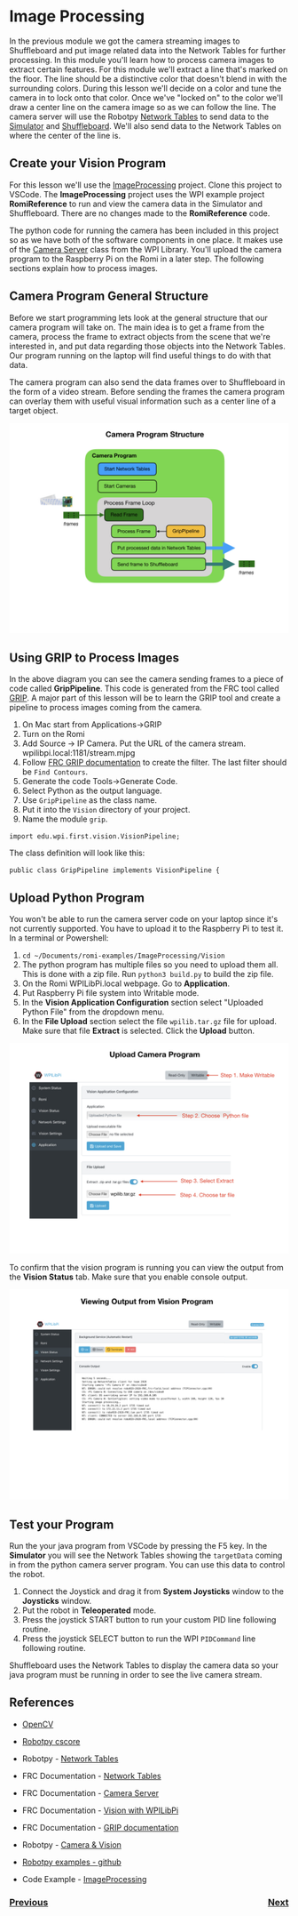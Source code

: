 # <a name="code"></a>Image Processing
In the previous module we got the camera streaming images to Shuffleboard and put image related data into the Network Tables for further processing.  In this module you'll learn how to process camera images to extract certain features.  For this module we'll extract a line that's marked on the floor.  The line should be a distinctive color that doesn't blend in with the surrounding colors.  During this lesson we'll decide on a color and tune the camera in to lock onto that color.  Once we've "locked on" to the color we'll draw a center line on the camera image so as we can follow the line. The camera server will use the Robotpy [Network Tables](https://robotpy.readthedocs.io/en/stable/guide/nt.html#networktables-guide) to send data to the [Simulator](https://docs.wpilib.org/en/latest/docs/software/wpilib-tools/robot-simulation/index.html) and [Shuffleboard](https://docs.wpilib.org/en/latest/docs/software/dashboards/shuffleboard/index.html). We'll also send data to the Network Tables on where the center of the line is. 

## Create your Vision Program
For this lesson we'll use the [ImageProcessing](https://github.com/mjwhite8119/romi-examples/tree/main/ImageProcessing) project.  Clone this project to VSCode.  The **ImageProcessing** project uses the WPI example project **RomiReference** to run and view the camera data in the Simulator and Shuffleboard.  There are no changes made to the **RomiReference** code.

The python code for running the camera has been included in this project so as we have both of the software components in one place.  It makes use of the [Camera Server](https://docs.wpilib.org/en/stable/docs/software/vision-processing/introduction/cameraserver-class.html) class from the WPI Library. You'll upload the camera program to the Raspberry Pi on the Romi in a later step.  The following sections explain how to process images.

## Camera Program General Structure
Before we start programming lets look at the general structure that our camera program will take on.  The main idea is to get a frame from the camera, process the frame to extract objects from the scene that we're interested in, and put data regarding those objects into the Network Tables.  Our program running on the laptop will find useful things to do with that data.

The camera program can also send the data frames over to Shuffleboard in the form of a video stream. Before sending the frames the camera program can overlay them with useful visual information such as a center line of a target object.

![Camera Program Structure](../images/Romi/Romi.040.jpeg)

## Using GRIP to Process Images
In the above diagram you can see the camera sending frames to a piece of code called **GripPipeline**.  This code is generated from the FRC tool called [GRIP](https://docs.wpilib.org/en/latest/docs/software/vision-processing/grip/index.html).  A major part of this lesson will be to learn the GRIP tool and create a pipeline to process images coming from the camera.

1. On Mac start from Applications->GRIP
2. Turn on the Romi
3. Add Source -> IP Camera.  Put the URL of the camera stream.  wpilibpi.local:1181/stream.mjpg
4. Follow [FRC GRIP documentation](https://docs.wpilib.org/en/latest/docs/software/vision-processing/grip/index.html) to create the filter.
The last filter should be `Find Contours`.
5. Generate the code Tools->Generate Code.  
6. Select Python as the output language.
7. Use `GripPipeline` as the class name.
8. Put it into the `Vision` directory of your project.
9. Name the module `grip`.

<!-- If you're generating the java pipeline version make sure the the "Implement WPILIB VisionPipeline" box is checked.  This will place the following code into the generated GRIP file: -->

    import edu.wpi.first.vision.VisionPipeline;

The class definition will look like this:

    public class GripPipeline implements VisionPipeline {

## Upload Python Program
You won't be able to run the camera server code on your laptop since it's not currently supported.  You have to upload it to the Raspberry Pi to test it. In a terminal or Powershell:

1. `cd ~/Documents/romi-examples/ImageProcessing/Vision`
2. The python program has multiple files so you need to upload them all.  This is done with a zip file.  Run `python3 build.py` to build the zip file.
3. On the Romi WPILibPi.local webpage. Go to **Application**.
4. Put Raspberry Pi file system into Writable mode.
5. In the **Vision Application Configuration** section select "Uploaded Python File" from the dropdown menu.
6. In the **File Upload** section select the file `wpilib.tar.gz` file for upload.  Make sure that file **Extract** is selected. Click the **Upload** button.

![Upload Camera Program](../images/Romi/Romi.019.jpeg)

To confirm that the vision program is running you can view the output from the **Vision Status** tab.  Make sure that you enable console output.

![View Vision output](../images/Romi/Romi.021.jpeg)
<!-- ## Upload Java Program
1. cd ~/Documents/romi-examples/java-multiCameraServer
2. run `./gradlew build` to build the jar file.  Make sure that the build is successful.
3. On the Romi WPILibPi.local webpage, click on **Application** in the left panel.
4. Put into Writable mode
5. Select "Uploaded Java jar" in the dropdown.
6. Click on **Choose File** file and upload the file `build/libs/java-multiCameraServer-all.jar`. -->

## Test your Program
Run the your java program from VSCode by pressing the F5 key. In the **Simulator** you will see the Network Tables showing the `targetData` coming in from the python camera server program.  You can use this data to control the robot.
1. Connect the Joystick and drag it from **System Joysticks** window to the **Joysticks** window.
2. Put the robot in **Teleoperated** mode.
3. Press the joystick START button to run your custom PID line following routine.
3. Press the joystick SELECT button to run the WPI `PIDCommand` line following routine.

Shuffleboard uses the Network Tables to display the camera data so your java program must be running in order to see the live camera stream.

## References
- [OpenCV](https://opencv.org/)

- [Robotpy cscore](https://robotpy.readthedocs.io/projects/cscore/en/stable/api.html)

- Robotpy - [Network Tables](https://robotpy.readthedocs.io/en/stable/guide/nt.html#networktables-guide)

- FRC Documentation - [Network Tables](https://docs.wpilib.org/en/latest/docs/software/networktables/index.html)

- FRC Documentation - [Camera Server](https://docs.wpilib.org/en/stable/docs/software/vision-processing/introduction/cameraserver-class.html)

- FRC Documentation - [Vision with WPILibPi](https://docs.wpilib.org/en/stable/docs/software/vision-processing/wpilibpi/index.html#)

- FRC Documentation - [GRIP documentation](https://docs.wpilib.org/en/latest/docs/software/vision-processing/grip/index.html)

- Robotpy - [Camera & Vision](https://robotpy.readthedocs.io/en/stable/vision/index.html)

- [Robotpy examples - github](https://github.com/robotpy/robotpy-cscore/tree/main/examples)

- Code Example - [ImageProcessing](https://github.com/mjwhite8119/romi-examples/tree/main/ImageProcessing)

<h3><span style="float:left">
<a href="romiVision">Previous</a></span>
<span style="float:right">
<a href="romiLineFollow">Next</a></span></h3>